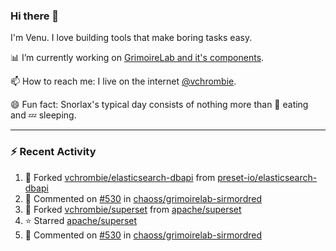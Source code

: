 ### Hi there 👋

I'm Venu. I love building tools that make boring tasks easy.

📊 I’m currently working on [GrimoireLab and it's components](https://chaoss.github.io/grimoirelab).

📫 How to reach me: I live on the internet [@vchrombie](https://www.google.co.in/search?q=vchrombie).

😄 Fun fact: Snorlax's typical day consists of nothing more than :doughnut: eating and :zzz: sleeping.

---

### :zap: Recent Activity

<!--RECENT_ACTIVITY:start-->
1. 🔱 Forked [vchrombie/elasticsearch-dbapi](https://github.com/vchrombie/elasticsearch-dbapi) from [preset-io/elasticsearch-dbapi](https://github.com/preset-io/elasticsearch-dbapi)
2. 💬 Commented on [#530](https://github.com/chaoss/grimoirelab-sirmordred/issues/530#issuecomment-1070343667) in [chaoss/grimoirelab-sirmordred](https://github.com/chaoss/grimoirelab-sirmordred)
3. 🔱 Forked [vchrombie/superset](https://github.com/vchrombie/superset) from [apache/superset](https://github.com/apache/superset)
4. ⭐ Starred [apache/superset](https://github.com/apache/superset)
5. 💬 Commented on [#530](https://github.com/chaoss/grimoirelab-sirmordred/issues/530#issuecomment-1068798814) in [chaoss/grimoirelab-sirmordred](https://github.com/chaoss/grimoirelab-sirmordred)
<!--RECENT_ACTIVITY:end-->

<!--
**vchrombie/vchrombie** is a ✨ _special_ ✨ repository because its `README.md` (this file) appears on your GitHub profile.

Here are some ideas to get you started:

- 🔭 I’m currently working on ...
- 🌱 I’m currently learning ...
- 👯 I’m looking to collaborate on ...
- 🤔 I’m looking for help with ...
- 💬 Ask me about ...
- 📫 How to reach me: ...
- 😄 Pronouns: ...
- ⚡ Fun fact: ...
-->
